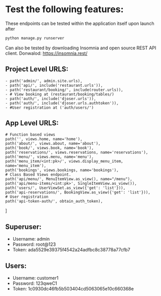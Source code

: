 
# Test the following features:
These endpoints can be tested within the application itself upon launch after 
```sh 
python manage.py runserver
```

Can also be tested by downloading Insomnia and open source REST API client. 
Donwalod: https://insomnia.rest/
 
## Project Level URLS:

    - path('admin/', admin.site.urls),
    - path('api/', include('restaurant.urls')),
    - path('restaurant/booking/', include(router.urls)),
    - # View booking at (restaurant/booking/tables/)
    - path('auth/', include('djoser.urls')),
    - path('auth/', include('djoser.urls.authtoken')),
    - #User registration at ('auth/users/')


## App Level URLS:
    
    # Function based views
    path('', views.home, name='home'),
    path('about/', views.about, name='about'),
    path('book/', views.book, name='book'),
    path('reservations/', views.reservations, name='reservations'),
    path('menu/', views.menu, name='menu'),
    path('menu_item/<int:pk>/', views.display_menu_item, name='menu_item'),  
    path('bookings', views.bookings, name='bookings'), 
    # Class Based Views endpoint.
    path('api/menu/', MenuItemView.as_view(), name="/menu"),
    path('api/menu-items/<int:pk>', SingleItemView.as_view()),
    path('users/', UserViewSet.as_view({'get': 'list'})),
    path('api-reservations/', BookingView.as_view({'get': 'list'})),
    # User registration
    path('api-token-auth/', obtain_auth_token),
]

## Superuser:

- Username: admin
- Password: root@123
- Token: ada5529e39375f4542a24adfbc8c38778a77cfb7

## Users:

- Username: customer1
- Password: 123qweC1
- Token: 1c0930dc46fb5b503404cd5063065e10c660368e
